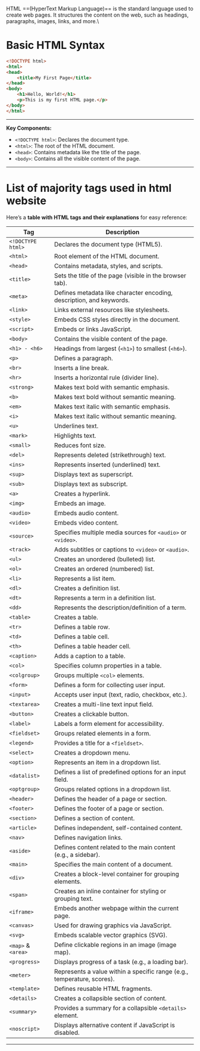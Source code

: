 HTML ==(HyperText Markup Language)== is the standard language used to create web pages. It structures the content on the web, such as headings, paragraphs, images, links, and more.\\

# Basic HTML Syntax

```html
<!DOCTYPE html>
<html>
<head>
    <title>My First Page</title>
</head>
<body>
    <h1>Hello, World!</h1>
    <p>This is my first HTML page.</p>
</body>
</html>
```

---
**Key Components:**

- `<!DOCTYPE html>`: Declares the document type.
- `<html>`: The root of the HTML document.
- `<head>`: Contains metadata like the title of the page.
- `<body>`: Contains all the visible content of the page.

---
# List of majority tags used in html website

Here’s a **table with HTML tags and their explanations** for easy reference:

|**Tag**|**Description**|
|---|---|
|`<!DOCTYPE html>`|Declares the document type (HTML5).|
|`<html>`|Root element of the HTML document.|
|`<head>`|Contains metadata, styles, and scripts.|
|`<title>`|Sets the title of the page (visible in the browser tab).|
|`<meta>`|Defines metadata like character encoding, description, and keywords.|
|`<link>`|Links external resources like stylesheets.|
|`<style>`|Embeds CSS styles directly in the document.|
|`<script>`|Embeds or links JavaScript.|
|`<body>`|Contains the visible content of the page.|
|`<h1> - <h6>`|Headings from largest (`<h1>`) to smallest (`<h6>`).|
|`<p>`|Defines a paragraph.|
|`<br>`|Inserts a line break.|
|`<hr>`|Inserts a horizontal rule (divider line).|
|`<strong>`|Makes text bold with semantic emphasis.|
|`<b>`|Makes text bold without semantic meaning.|
|`<em>`|Makes text italic with semantic emphasis.|
|`<i>`|Makes text italic without semantic meaning.|
|`<u>`|Underlines text.|
|`<mark>`|Highlights text.|
|`<small>`|Reduces font size.|
|`<del>`|Represents deleted (strikethrough) text.|
|`<ins>`|Represents inserted (underlined) text.|
|`<sup>`|Displays text as superscript.|
|`<sub>`|Displays text as subscript.|
|`<a>`|Creates a hyperlink.|
|`<img>`|Embeds an image.|
|`<audio>`|Embeds audio content.|
|`<video>`|Embeds video content.|
|`<source>`|Specifies multiple media sources for `<audio>` or `<video>`.|
|`<track>`|Adds subtitles or captions to `<video>` or `<audio>`.|
|`<ul>`|Creates an unordered (bulleted) list.|
|`<ol>`|Creates an ordered (numbered) list.|
|`<li>`|Represents a list item.|
|`<dl>`|Creates a definition list.|
|`<dt>`|Represents a term in a definition list.|
|`<dd>`|Represents the description/definition of a term.|
|`<table>`|Creates a table.|
|`<tr>`|Defines a table row.|
|`<td>`|Defines a table cell.|
|`<th>`|Defines a table header cell.|
|`<caption>`|Adds a caption to a table.|
|`<col>`|Specifies column properties in a table.|
|`<colgroup>`|Groups multiple `<col>` elements.|
|`<form>`|Defines a form for collecting user input.|
|`<input>`|Accepts user input (text, radio, checkbox, etc.).|
|`<textarea>`|Creates a multi-line text input field.|
|`<button>`|Creates a clickable button.|
|`<label>`|Labels a form element for accessibility.|
|`<fieldset>`|Groups related elements in a form.|
|`<legend>`|Provides a title for a `<fieldset>`.|
|`<select>`|Creates a dropdown menu.|
|`<option>`|Represents an item in a dropdown list.|
|`<datalist>`|Defines a list of predefined options for an input field.|
|`<optgroup>`|Groups related options in a dropdown list.|
|`<header>`|Defines the header of a page or section.|
|`<footer>`|Defines the footer of a page or section.|
|`<section>`|Defines a section of content.|
|`<article>`|Defines independent, self-contained content.|
|`<nav>`|Defines navigation links.|
|`<aside>`|Defines content related to the main content (e.g., a sidebar).|
|`<main>`|Specifies the main content of a document.|
|`<div>`|Creates a block-level container for grouping elements.|
|`<span>`|Creates an inline container for styling or grouping text.|
|`<iframe>`|Embeds another webpage within the current page.|
|`<canvas>`|Used for drawing graphics via JavaScript.|
|`<svg>`|Embeds scalable vector graphics (SVG).|
|`<map>` & `<area>`|Define clickable regions in an image (image map).|
|`<progress>`|Displays progress of a task (e.g., a loading bar).|
|`<meter>`|Represents a value within a specific range (e.g., temperature, scores).|
|`<template>`|Defines reusable HTML fragments.|
|`<details>`|Creates a collapsible section of content.|
|`<summary>`|Provides a summary for a collapsible `<details>` element.|
|`<noscript>`|Displays alternative content if JavaScript is disabled.|

---

